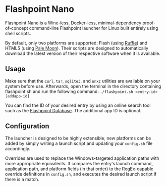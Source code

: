 # Flashpoint Nano
Flashpoint Nano is a Wine-less, Docker-less, minimal-dependency proof-of-concept command-line Flashpoint launcher for Linux built entirely using shell scripts.

By default, only two platforms are supported: Flash (using [Ruffle](https://ruffle.rs/)) and HTML5 (using [Pale Moon](https://www.palemoon.org/)). Their scripts are designed to automatically download the latest version of their respective software when it is available.

## Usage
Make sure that the `curl`, `tar`, `sqlite3`, and `unxz` utilities are available on your system before use. Afterwards, open the terminal in the directory containing flashpoint.sh and run the following command: `./flashpoint.sh <entry-id> [addapp-id]`

You can find the ID of your desired entry by using an online search tool such as the [Flashpoint Database](https://flashpointproject.github.io/flashpoint-database/). The additional app ID is optional.

## Configuration
The launcher is designed to be highly extensible; new platforms can be added by simply writing a launch script and updating your `config.sh` file accordingly.

Overrides are used to replace the Windows-targeted application paths with more appropriate equivalents. It compares the entry's launch command, application path, and platform fields (in that order) to the RegEx-capable override definitions in `config.sh`, and executes the desired launch script if there is a match.
